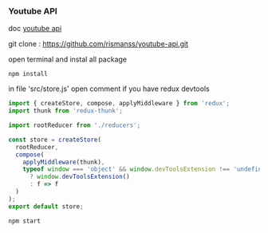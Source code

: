 ### Youtube API

doc [youtube api](https://developers.google.com/youtube/v3/)

git clone :
https://github.com/rismanss/youtube-api.git

open terminal and instal all package

```
npm install
```

in file 'src/store.js' open comment if you have redux devtools

```js
import { createStore, compose, applyMiddleware } from 'redux';
import thunk from 'redux-thunk';

import rootReducer from './reducers';

const store = createStore(
  rootReducer,
  compose(
    applyMiddleware(thunk),
    typeof window === 'object' && window.devToolsExtension !== 'undefined'
      ? window.devToolsExtension()
      : f => f
  )
);
export default store;
```

```
npm start
```
